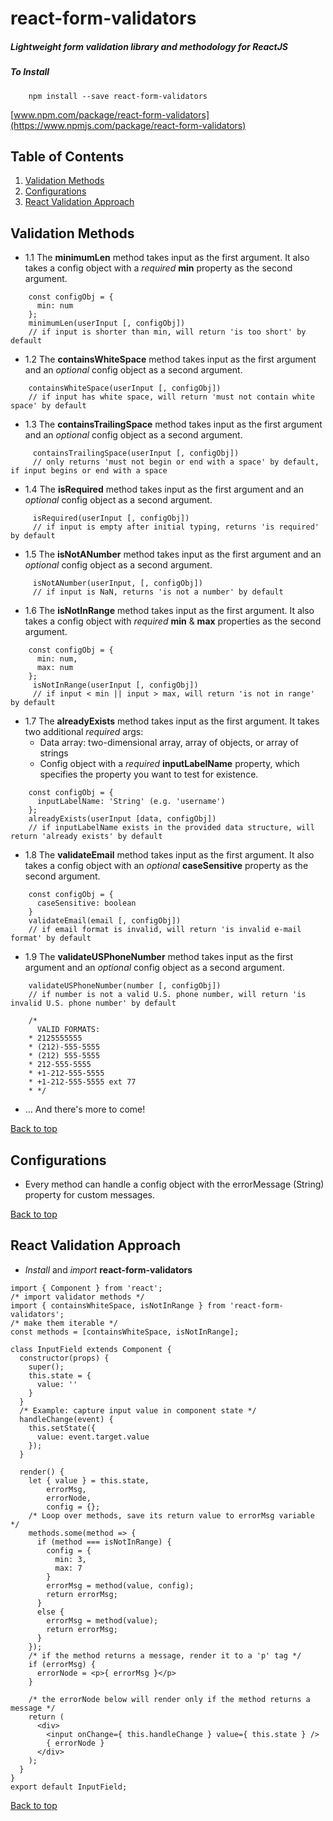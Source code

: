# react-form-validators

##### *Lightweight form validation library and methodology for ReactJS*

##### To Install
````
    npm install --save react-form-validators
````

[www.npm.com/package/react-form-validators](https://www.npmjs.com/package/react-form-validators)


## Table of Contents

1. [Validation Methods](#validation-methods)
2. [Configurations](#configurations)
3. [React Validation Approach](#react-validation-approach)

## Validation Methods
- 1.1 The **minimumLen** method takes input as the first argument. It also takes a config object with a *required* **min** property as the second argument.
````
    const configObj = {
      min: num
    };
    minimumLen(userInput [, configObj])
    // if input is shorter than min, will return 'is too short' by default
````

- 1.2 The **containsWhiteSpace** method takes input as the first argument and an *optional* config object as a second argument.
````
    containsWhiteSpace(userInput [, configObj])
    // if input has white space, will return 'must not contain white space' by default
````

- 1.3 The **containsTrailingSpace** method takes input as the first argument and an *optional* config object as a second argument.
````
     containsTrailingSpace(userInput [, configObj])
     // only returns 'must not begin or end with a space' by default, if input begins or end with a space
````

- 1.4 The **isRequired** method takes input as the first argument and an *optional* config object as a second argument.
````
     isRequired(userInput [, configObj])
     // if input is empty after initial typing, returns 'is required' by default
````

- 1.5 The **isNotANumber** method takes input as the first argument and an *optional* config object as a second argument.
````
     isNotANumber(userInput, [, configObj])
     // if input is NaN, returns 'is not a number' by default
````

- 1.6 The **isNotInRange** method takes input as the first argument. It also takes a config object with *required* **min** & **max** properties as the second argument.
````
    const configObj = {
      min: num,
      max: num
    };
     isNotInRange(userInput [, configObj])
     // if input < min || input > max, will return 'is not in range' by default
````

- 1.7 The **alreadyExists** method takes input as the first argument. It takes two additional *required* args:
  - Data array: two-dimensional array, array of objects, or array of strings
  - Config object with a *required* **inputLabelName** property, which specifies the property you want to test for existence.
````
    const configObj = {
      inputLabelName: 'String' (e.g. 'username')
    };
    alreadyExists(userInput [data, configObj])
    // if inputLabelName exists in the provided data structure, will return 'already exists' by default
````

- 1.8 The **validateEmail** method takes input as the first argument. It also takes a config object with an *optional* **caseSensitive** property as the second argument.
````
    const configObj = {
      caseSensitive: boolean
    }
    validateEmail(email [, configObj])
    // if email format is invalid, will return 'is invalid e-mail format' by default
````

- 1.9 The **validateUSPhoneNumber** method takes input as the first argument and an *optional* config object as a second argument.
````
    validateUSPhoneNumber(number [, configObj])
    // if number is not a valid U.S. phone number, will return 'is invalid U.S. phone number' by default

    /*
      VALID FORMATS:
    * 2125555555
    * (212)-555-5555
    * (212) 555-5555
    * 212-555-5555
    * +1-212-555-5555
    * +1-212-555-5555 ext 77
    * */
````

- ... And there's more to come!

<a href="#top">Back to top</a>

## Configurations

- Every method can handle a config object with the errorMessage (String) property for custom messages.

<a href="#top">Back to top</a>

## React Validation Approach

- *Install* and *import* **react-form-validators**
````
import { Component } from 'react';
/* import validator methods */
import { containsWhiteSpace, isNotInRange } from 'react-form-validators';
/* make them iterable */
const methods = [containsWhiteSpace, isNotInRange];

class InputField extends Component {
  constructor(props) {
    super();
    this.state = {
      value: ''
    }
  }
  /* Example: capture input value in component state */
  handleChange(event) {
    this.setState({
      value: event.target.value
    });
  }

  render() {
    let { value } = this.state,
        errorMsg,
        errorNode,
        config = {};
    /* Loop over methods, save its return value to errorMsg variable */
    methods.some(method => {
      if (method === isNotInRange) {
        config = {
          min: 3,
          max: 7
        }
        errorMsg = method(value, config);
        return errorMsg;
      }
      else {
        errorMsg = method(value);
        return errorMsg;
      }
    });
    /* if the method returns a message, render it to a 'p' tag */
    if (errorMsg) {
      errorNode = <p>{ errorMsg }</p>
    }

    /* the errorNode below will render only if the method returns a message */
    return (
      <div>
        <input onChange={ this.handleChange } value={ this.state } />
        { errorNode }
      </div>
    );
  }
}
export default InputField;

````
<a href="#top">Back to top</a>
